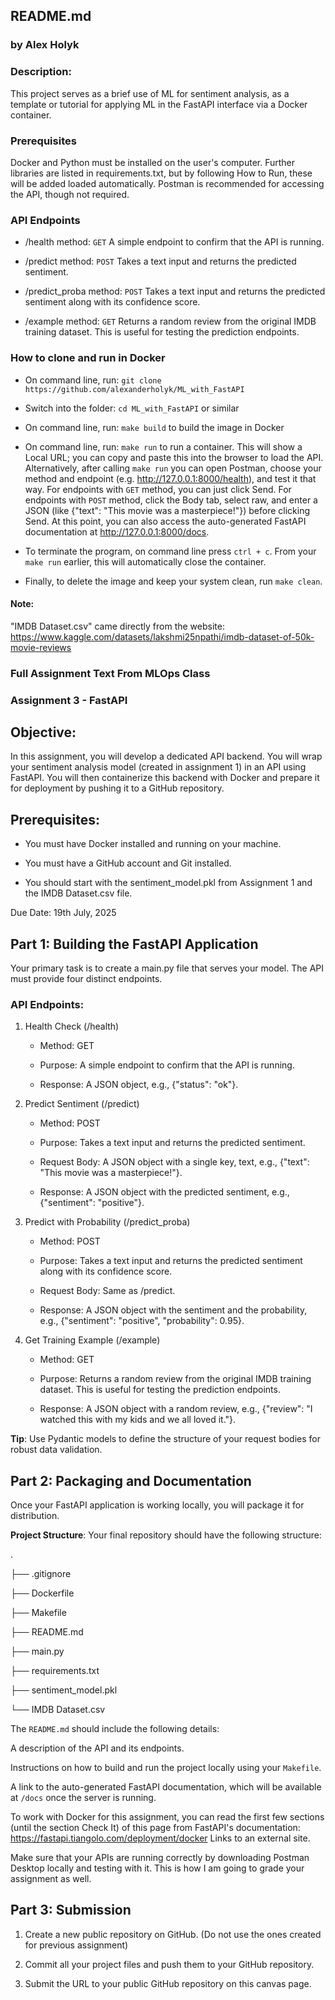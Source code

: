 ## README.md

### by Alex Holyk

### Description:

This project serves as a brief use of ML for sentiment analysis, as a template or tutorial for applying ML in the FastAPI interface via a Docker container.

### Prerequisites
Docker and Python must be installed on the user's computer. Further libraries are listed in requirements.txt, but by following How to Run, these will be added loaded automatically. Postman is recommended for accessing the API, though not required.

### API Endpoints

- /health 
    method: `GET`
    A simple endpoint to confirm that the API is running.

- /predict
    method: `POST`
    Takes a text input and returns the predicted sentiment.

- /predict_proba
    method: `POST`
    Takes a text input and returns the predicted sentiment along with its confidence score.

- /example
    method: `GET`
    Returns a random review from the original IMDB training dataset. This is useful for testing the prediction endpoints.

### How to clone and run in Docker

- On command line, run: `git clone https://github.com/alexanderholyk/ML_with_FastAPI`

- Switch into the folder: `cd ML_with_FastAPI` or similar

- On command line, run: `make build` to build the image in Docker

- On command line, run: `make run` to run a container. This will show a Local URL; you can copy and paste this into the browser to load the API. Alternatively, after calling `make run` you can open Postman, choose your method and endpoint (e.g. http://127.0.0.1:8000/health), and test it that way. For endpoints with `GET` method, you can just click Send. For endpoints with `POST` method, click the Body tab, select raw, and enter a JSON (like {"text": "This movie was a masterpiece!"}) before clicking Send. At this point, you can also access the auto-generated FastAPI documentation at http://127.0.0.1:8000/docs.

- To terminate the program, on command line press `ctrl + c`. From your `make run` earlier, this will automatically close the container.

- Finally, to delete the image and keep your system clean, run `make clean`.




#### Note:

"IMDB Dataset.csv" came directly from the website: https://www.kaggle.com/datasets/lakshmi25npathi/imdb-dataset-of-50k-movie-reviews








### Full Assignment Text From MLOps Class

### Assignment 3 - FastAPI

## Objective: 

In this assignment, you will develop a dedicated API backend. You will wrap your sentiment analysis model (created in assignment 1) in an API using FastAPI. You will then containerize this backend with Docker and prepare it for deployment by pushing it to a GitHub repository.

## Prerequisites:

- You must have Docker installed and running on your machine.

- You must have a GitHub account and Git installed.

- You should start with the sentiment_model.pkl from Assignment 1 and the IMDB Dataset.csv file.

Due Date: 19th July, 2025

## Part 1: Building the FastAPI Application

Your primary task is to create a main.py file that serves your model. The API must provide four distinct endpoints.

### API Endpoints:

1) Health Check (/health)

    - Method: GET

    - Purpose: A simple endpoint to confirm that the API is running.

    - Response: A JSON object, e.g., {"status": "ok"}.

2) Predict Sentiment (/predict)

    - Method: POST

    - Purpose: Takes a text input and returns the predicted sentiment.

    - Request Body: A JSON object with a single key, text, e.g., {"text": "This movie was a masterpiece!"}.

    - Response: A JSON object with the predicted sentiment, e.g., {"sentiment": "positive"}.

3) Predict with Probability (/predict_proba)

    - Method: POST

    - Purpose: Takes a text input and returns the predicted sentiment along with its confidence score.

    - Request Body: Same as /predict.

    - Response: A JSON object with the sentiment and the probability, e.g., {"sentiment": "positive", "probability": 0.95}.

4) Get Training Example (/example)

    - Method: GET

    - Purpose: Returns a random review from the original IMDB training dataset. This is useful for testing the prediction endpoints.

    - Response: A JSON object with a random review, e.g., {"review": "I watched this with my kids and we all loved it."}.

**Tip**: Use Pydantic models to define the structure of your request bodies for robust data validation.

## Part 2: Packaging and Documentation
Once your FastAPI application is working locally, you will package it for distribution.

**Project Structure**: Your final repository should have the following structure:

.

├── .gitignore

├── Dockerfile

├── Makefile

├── README.md

├── main.py

├── requirements.txt

├── sentiment_model.pkl

└── IMDB Dataset.csv
 

The `README.md` should include the following details:

A description of the API and its endpoints.

Instructions on how to build and run the project locally using your `Makefile`.

A link to the auto-generated FastAPI documentation, which will be available at `/docs` once the server is running.

To work with Docker for this assignment, you can read the first few sections (until the section Check It) of this page from FastAPI's documentation: https://fastapi.tiangolo.com/deployment/docker Links to an external site.

Make sure that your APIs are running correctly by downloading Postman Desktop locally and testing with it. This is how I am going to grade your assignment as well.

## Part 3: Submission

1. Create a new public repository on GitHub. (Do not use the ones created for previous assignment)

2. Commit all your project files and push them to your GitHub repository.

3. Submit the URL to your public GitHub repository on this canvas page.